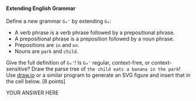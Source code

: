 #### Extending English Grammar

Define a new grammar `G₀'` by extending `G₀`:
- A verb phrase is a verb phrase followed by a prepositional phrase.
- A prepositional phrase is a preposition followed by a noun phrase.
- Prepositions are `in` and `on`.
- Nouns are `park` and `child`.

Give the full definition of `G₀'`! Is `G₀'` regular, context-free, or context-sensitive? Draw the parse tree of `the child eats a banana in the park`! Use [draw.io](https://draw.io) or a similar program to generate an SVG figure and insert that in the cell below. [8 points]

YOUR ANSWER HERE
